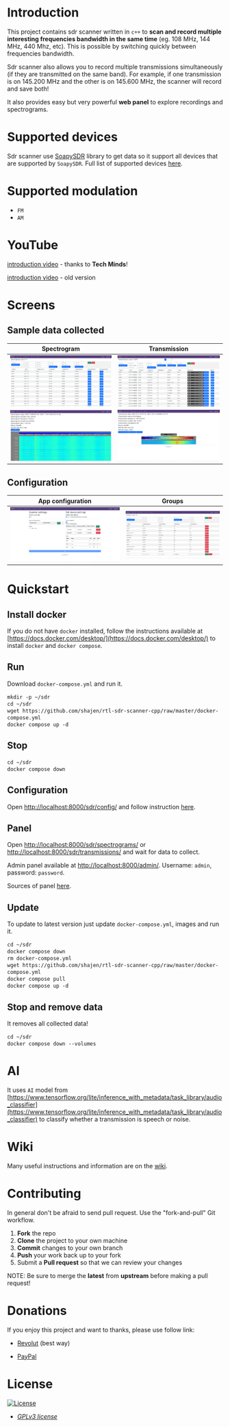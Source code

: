 # Introduction

This project contains sdr scanner written in `c++` to **scan and record multiple interesting frequencies bandwidth in the same time** (eg. 108 MHz, 144 MHz, 440 Mhz,  etc). This is possible by switching quickly between frequencies bandwidth.

Sdr scanner also allows you to record multiple transmissions simultaneously (if they are transmitted on the same band). For example, if one transmission is on 145.200 MHz and the other is on 145.600 MHz, the scanner will record and save both!

It also provides easy but very powerful **web panel** to explore recordings and spectrograms.

# Supported devices

Sdr scanner use [SoapySDR](https://github.com/pothosware/SoapySDR) library to get data so it support all devices that are supported by `SoapySDR`. Full list of supported devices [here](https://github.com/shajen/rtl-sdr-scanner-cpp/wiki/Supported-devices).

# Supported modulation

- `FM`
- `AM`

# YouTube

[introduction video](https://www.youtube.com/watch?v=YzQ2N0VkKvE) - thanks to **Tech Minds**!

[introduction video](http://www.youtube.com/watch?v=TSDbcb7wSjs) - old version

# Screens

## Sample data collected

| Spectrogram | Transmission |
| - | - |
| ![](images/spectrograms.png?raw=1) | ![](images/transmissions.png?raw=1) |
| ![](images/spectrogram.png?raw=1) | ![](images/transmission.png?raw=1) |

## Configuration

| App configuration | Groups |
| - | - |
| ![](images/config.png?raw=1) | ![](images/groups.png?raw=1) |

# Quickstart

## Install docker

If you do not have `docker` installed, follow the instructions available at [https://docs.docker.com/desktop/](https://docs.docker.com/desktop/) to install `docker` and `docker compose`.

## Run

Download `docker-compose.yml` and run it.
```
mkdir -p ~/sdr
cd ~/sdr
wget https://github.com/shajen/rtl-sdr-scanner-cpp/raw/master/docker-compose.yml
docker compose up -d
```

## Stop

```
cd ~/sdr
docker compose down
```

## Configuration

Open [http://localhost:8000/sdr/config/](http://localhost:8000/sdr/config/) and follow instruction [here](https://github.com/shajen/rtl-sdr-scanner-cpp/wiki/Configuration).

## Panel

Open [http://localhost:8000/sdr/spectrograms/](http://localhost:8000/sdr/spectrograms/) or [http://localhost:8000/sdr/transmissions/](http://localhost:8000/sdr/transmissions/) and wait for data to collect.

Admin panel available at [http://localhost:8000/admin/](http://localhost:8000/admin/). Username: `admin`, password: `password`.

Sources of panel [here](https://github.com/shajen/monitor).

## Update

To update to latest version just update `docker-compose.yml`, images and run it.
```
cd ~/sdr
docker compose down
rm docker-compose.yml
wget https://github.com/shajen/rtl-sdr-scanner-cpp/raw/master/docker-compose.yml
docker compose pull
docker compose up -d
```

## Stop and remove data

It removes all collected data!
```
cd ~/sdr
docker compose down --volumes
```

# AI

It uses `AI` model from [https://www.tensorflow.org/lite/inference_with_metadata/task_library/audio_classifier](https://www.tensorflow.org/lite/inference_with_metadata/task_library/audio_classifier) to classify whether a transmission is speech or noise.

# Wiki

Many useful instructions and information are on the [wiki](https://github.com/shajen/rtl-sdr-scanner-cpp/wiki).

# Contributing

In general don't be afraid to send pull request. Use the "fork-and-pull" Git workflow.

1. **Fork** the repo
2. **Clone** the project to your own machine
3. **Commit** changes to your own branch
4. **Push** your work back up to your fork
5. Submit a **Pull request** so that we can review your changes

NOTE: Be sure to merge the **latest** from **upstream** before making a pull request!

# Donations

If you enjoy this project and want to thanks, please use follow link:

- [Revolut](https://revolut.me/borysm2b) (best way)

- [PayPal](https://www.paypal.com/donate/?hosted_button_id=6JQ963AU688QN)

# License

[![License](https://img.shields.io/:license-GPLv3-blue.svg?style=flat-square)](https://www.gnu.org/licenses/gpl.html)

- *[GPLv3 license](https://www.gnu.org/licenses/gpl.html)*
